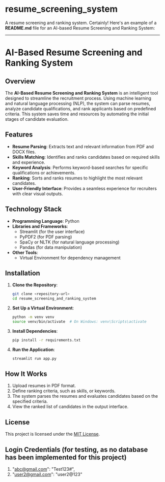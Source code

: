 # resume_screening_system
A resume screening and ranking system.
Certainly! Here's an example of a **README.md** file for an AI-based Resume Screening and Ranking System:

---

# AI-Based Resume Screening and Ranking System

## Overview
The **AI-Based Resume Screening and Ranking System** is an intelligent tool designed to streamline the recruitment process. Using machine learning and natural language processing (NLP), the system can parse resumes, analyze candidate qualifications, and rank applicants based on predefined criteria. This system saves time and resources by automating the initial stages of candidate evaluation.

## Features
- **Resume Parsing**: Extracts text and relevant information from PDF and DOCX files.
- **Skills Matching**: Identifies and ranks candidates based on required skills and experience.
- **Keyword Analysis**: Performs keyword-based searches for specific qualifications or achievements.
- **Ranking**: Sorts and ranks resumes to highlight the most relevant candidates.
- **User-Friendly Interface**: Provides a seamless experience for recruiters with clear visual outputs.

## Technology Stack
- **Programming Language**: Python
- **Libraries and Frameworks**:
  - Streamlit (for the user interface)
  - PyPDF2 (for PDF parsing)
  - SpaCy or NLTK (for natural language processing)
  - Pandas (for data manipulation)
- **Other Tools**:
  - Virtual Environment for dependency management

## Installation
1. **Clone the Repository**:
   ```bash
   git clone <repository-url>
   cd resume_screening_and_ranking_system
   ```
2. **Set Up a Virtual Environment**:
   ```bash
   python -m venv venv
   source venv/bin/activate  # On Windows: venv\Scripts\activate
   ```
3. **Install Dependencies**:
   ```bash
   pip install -r requirements.txt
   ```
4. **Run the Application**:
   ```bash
   streamlit run app.py
   ```

## How It Works
1. Upload resumes in PDF format.
2. Define ranking criteria, such as skills, or keywords.
3. The system parses the resumes and evaluates candidates based on the specified criteria.
4. View the ranked list of candidates in the output interface.

## License
This project is licensed under the [MIT License](LICENSE).

## Login Credentials (for testing, as no database has been implemented for this project)
1. "abc@gmail.com": "Test123#",
2. "user2@gmail.com": "user2@123"
